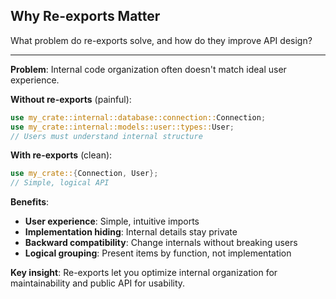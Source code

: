 ## Why Re-exports Matter

What problem do re-exports solve, and how do they improve API design?

---

**Problem**: Internal code organization often doesn't match ideal user experience.

**Without re-exports** (painful):
```rust
use my_crate::internal::database::connection::Connection;
use my_crate::internal::models::user::types::User;
// Users must understand internal structure
```

**With re-exports** (clean):
```rust
use my_crate::{Connection, User};
// Simple, logical API
```

**Benefits**:
- **User experience**: Simple, intuitive imports
- **Implementation hiding**: Internal details stay private
- **Backward compatibility**: Change internals without breaking users
- **Logical grouping**: Present items by function, not implementation

**Key insight**: Re-exports let you optimize internal organization for maintainability and public API for usability.

